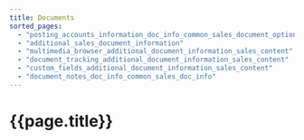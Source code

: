 ```yaml
---
title: Documents
sorted_pages:
  - "posting_accounts_information_doc_info_common_sales_document_options"
  - "additional_sales_document_information"
  - "multimedia_browser_additional_document_information_sales_content"
  - "document_tracking_additional_document_information_sales_content"
  - "custom_fields_additional_document_information_sales_content"
  - "document_notes_doc_info_common_sales_doc_info"
---
```

# {{page.title}}
